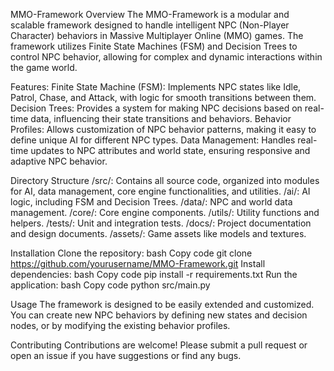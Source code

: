 MMO-Framework
Overview
The MMO-Framework is a modular and scalable framework designed to handle intelligent NPC (Non-Player Character) behaviors in Massive Multiplayer Online (MMO) games. The framework utilizes Finite State Machines (FSM) and Decision Trees to control NPC behavior, allowing for complex and dynamic interactions within the game world.

Features:
Finite State Machine (FSM): Implements NPC states like Idle, Patrol, Chase, and Attack, with logic for smooth transitions between them.
Decision Trees: Provides a system for making NPC decisions based on real-time data, influencing their state transitions and behaviors.
Behavior Profiles: Allows customization of NPC behavior patterns, making it easy to define unique AI for different NPC types.
Data Management: Handles real-time updates to NPC attributes and world state, ensuring responsive and adaptive NPC behavior.

Directory Structure
/src/: Contains all source code, organized into modules for AI, data management, core engine functionalities, and utilities.
/ai/: AI logic, including FSM and Decision Trees.
/data/: NPC and world data management.
/core/: Core engine components.
/utils/: Utility functions and helpers.
/tests/: Unit and integration tests.
/docs/: Project documentation and design documents.
/assets/: Game assets like models and textures.

Installation
Clone the repository:
bash
Copy code
git clone https://github.com/yourusername/MMO-Framework.git
Install dependencies:
bash
Copy code
pip install -r requirements.txt
Run the application:
bash
Copy code
python src/main.py

Usage
The framework is designed to be easily extended and customized. You can create new NPC behaviors by defining new states and decision nodes, or by modifying the existing behavior profiles.

Contributing
Contributions are welcome! Please submit a pull request or open an issue if you have suggestions or find any bugs.

